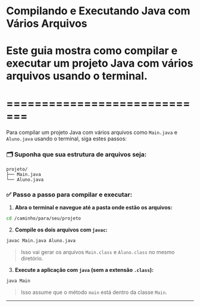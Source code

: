 # Compilando e Executando Java com Vários Arquivos
# Este guia mostra como compilar e executar um projeto Java com vários arquivos usando o terminal.
# =============================


Para compilar um projeto Java com vários arquivos como `Main.java` e `Aluno.java` usando o terminal, siga estes passos:

### 🗂️ Suponha que sua estrutura de arquivos seja:

```
projeto/
├── Main.java
└── Aluno.java
```

### ✅ Passo a passo para compilar e executar:

1. **Abra o terminal e navegue até a pasta onde estão os arquivos:**
    

```bash
cd /caminho/para/seu/projeto
```

2. **Compile os dois arquivos com `javac`:**
    

```bash
javac Main.java Aluno.java
```

> Isso vai gerar os arquivos `Main.class` e `Aluno.class` no mesmo diretório.

3. **Execute a aplicação com `java` (sem a extensão `.class`):**
    

```bash
java Main
```

> Isso assume que o método `main` está dentro da classe `Main`.

---
